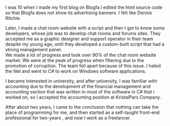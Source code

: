 <p class="has-line-data" data-line-start="0" data-line-end="1">I was 10 when I made my first blog on Blogfa.I edited the html source code so that Blogfa does not show its advertising banners. I felt like Dennis Ritchie.</p>
<p class="has-line-data" data-line-start="2" data-line-end="4">Later, I made a chat room website with a script and then I got to know some developers, whose job was to develop chat rooms and forums sites. They accepted me as a graphic designer and support operator in their team despite my young age, until they developed a custom-built script that had a strong management panel.<br>
We made a lot of progress and took over 90% of the chat room website market. We were at the peak of progress when filtering due to the promotion of corruption. The team fell apart because of this issue. I hated the Net and went to C# to work on Windows software applications.</p>
<p class="has-line-data" data-line-start="5" data-line-end="6">I became interested in university, and after university, I was familiar with accounting due to the development of the financial management and accounting section that was written in most of the software in C# that i worked on, so I accepted the accounting position at KristalPars Company.</p>
<p class="has-line-data" data-line-start="7" data-line-end="8">After about two years, I came to the conclusion that nothing can take the place of programming for me, and then started as a self-taught front-end professional for two-years , and now I work as a freelancer.</p>
